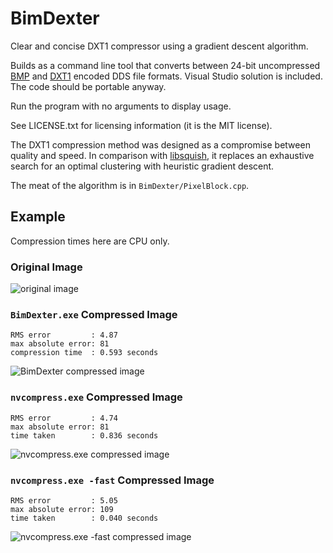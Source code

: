# BimDexter

Clear and concise DXT1 compressor using a gradient descent algorithm.

Builds as a command line tool that converts between
24-bit uncompressed [BMP](https://en.wikipedia.org/wiki/BMP_file_format) and [DXT1](https://en.wikipedia.org/wiki/S3_Texture_Compression#DXT1) encoded DDS file formats.
Visual Studio solution is included. The code should be portable anyway.

Run the program with no arguments to display usage.

See LICENSE.txt for licensing information (it is the MIT license).

The DXT1 compression method was designed as a compromise between quality and speed.
In comparison with [libsquish](https://sourceforge.net/projects/libsquish/), it replaces an exhaustive search for an optimal clustering
with heuristic gradient descent.

The meat of the algorithm is in `BimDexter/PixelBlock.cpp`.

## Example

Compression times here are CPU only.

### Original Image

![](https://cdn.rawgit.com/SamiPerttu/BimDexter/master/examples/test-original.png "original image")

### `BimDexter.exe` Compressed Image

```
RMS error         : 4.87
max absolute error: 81
compression time  : 0.593 seconds
```
![](https://cdn.rawgit.com/SamiPerttu/BimDexter/master/examples/test-BimDexter.png "BimDexter compressed image")

### `nvcompress.exe` Compressed Image

```
RMS error         : 4.74
max absolute error: 81
time taken        : 0.836 seconds
```
![](https://cdn.rawgit.com/SamiPerttu/BimDexter/master/examples/test-nvcompress.png "nvcompress.exe compressed image")

### `nvcompress.exe -fast` Compressed Image

```
RMS error         : 5.05
max absolute error: 109
time taken        : 0.040 seconds
```
![](https://cdn.rawgit.com/SamiPerttu/BimDexter/master/examples/test-nvcompress-fast.png "nvcompress.exe -fast compressed image")
